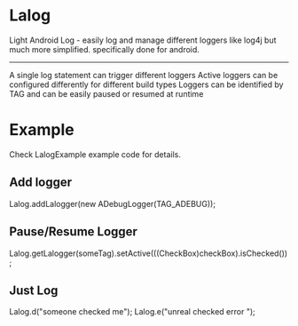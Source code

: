 Lalog
=====

Light Android Log - easily log and manage different loggers like log4j but much more simplified. specifically done for android.

_____

A single log statement can trigger different loggers
Active loggers can be configured differently for different build types
Loggers can be identified by TAG and can be easily paused or resumed at runtime

Example
========

Check LalogExample example code for details.

Add logger
----
  Lalog.addLalogger(new ADebugLogger(TAG_ADEBUG));
  
Pause/Resume Logger
----
  Lalog.getLalogger(someTag).setActive(((CheckBox)checkBox).isChecked());

Just Log
----
  Lalog.d("someone checked me");
  Lalog.e("unreal checked error ");
